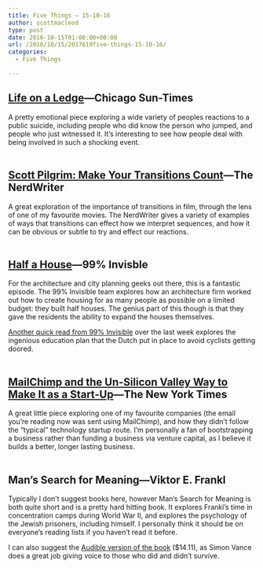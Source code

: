 ```yaml
---
title: Five Things – 15-10-16
author: scottmacleod
type: post
date: 2016-10-15T01:00:00+00:00
url: /2016/10/15/2017619five-things-15-10-16/
categories:
  - Five Things

---
```

## [Life on a Ledge][1]—Chicago Sun-Times

A pretty emotional piece exploring a wide variety of peoples reactions to a public suicide, including people who did know the person who jumped, and people who just witnessed it. It’s interesting to see how people deal with being involved in such a shocking event.  
 

## [Scott Pilgrim: Make Your Transitions Count][2]—The NerdWriter

A great exploration of the importance of transitions in film, through the lens of one of my favourite movies. The NerdWriter gives a variety of examples of ways that transitions can effect how we interpret sequences, and how it can be obvious or subtle to try and effect our reactions.  
 

## [Half a House][3]—99% Invisble

For the architecture and city planning geeks out there, this is a fantastic episode. The 99% Invisible team explores how an architecture firm worked out how to create housing for as many people as possible on a limited budget: they built half houses. The genius part of this though is that they gave the residents the ability to expand the houses themselves.

[Another quick read from 99% Invisible][4]&nbsp;over the last week explores the ingenious education plan that the Dutch put in place to avoid cyclists getting doored.  
 

## [MailChimp and the Un-Silicon Valley Way to Make It as a Start-Up][5]—The New York Times

A great little piece exploring one of my favourite companies (the email you’re reading now was sent using MailChimp), and how they didn’t follow the “typical” technology startup route. I’m personally a fan of bootstrapping a business rather than funding a business via venture capital, as I believe it builds a better, longer lasting business.  
 

## Man&#8217;s Search for Meaning—Viktor E. Frankl

Typically I don’t suggest books here, however Man’s Search for Meaning is both quite short and is a pretty hard hitting book. It explores Frankl’s time in concentration camps during World War II, and explores the psychology of the Jewish prisoners, including himself. I personally think it should be on everyone’s reading lists if you haven’t read it before.

I can also suggest the [Audible version of the book][6]&nbsp;($14.11), as Simon Vance does a great job giving voice to those who did and didn’t survive.

 [1]: http://feature.suntimes.com/life-on-a-ledge/
 [2]: https://www.youtube.com/watch?v=pij5lihbC6k
 [3]: http://99percentinvisible.org/episode/half-a-house/
 [4]: http://99percentinvisible.org/article/dutch-reach-clever-workaround-keep-cyclists-getting-doored/
 [5]: http://www.nytimes.com/2016/10/06/technology/mailchimp-and-the-un-silicon-valley-way-to-make-it-as-a-start-up.html
 [6]: http://www.audible.com.au/pd/Non-fiction/Mans-Search-for-Meaning-Audiobook/B00FG9FSA2